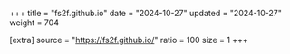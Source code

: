 +++
title = "fs2f.github.io"
date = "2024-10-27"
updated = "2024-10-27"
weight = 704

[extra]
source = "https://fs2f.github.io/"
ratio = 100
size = 1
+++
